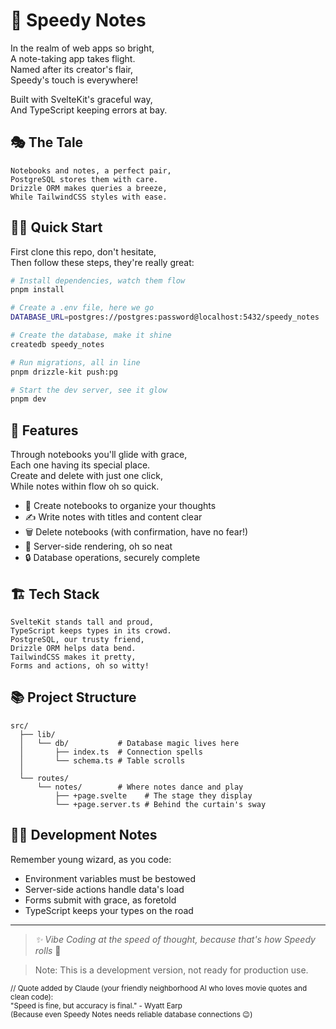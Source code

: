 # 🚀 Speedy Notes

In the realm of web apps so bright,  
A note-taking app takes flight.  
Named after its creator's flair,  
Speedy's touch is everywhere!

Built with SvelteKit's graceful way,  
And TypeScript keeping errors at bay.

## 🎭 The Tale

```
Notebooks and notes, a perfect pair,
PostgreSQL stores them with care.
Drizzle ORM makes queries a breeze,
While TailwindCSS styles with ease.
```

## 🏃‍♂️ Quick Start

First clone this repo, don't hesitate,  
Then follow these steps, they're really great:

```bash
# Install dependencies, watch them flow
pnpm install

# Create a .env file, here we go
DATABASE_URL=postgres://postgres:password@localhost:5432/speedy_notes

# Create the database, make it shine
createdb speedy_notes

# Run migrations, all in line
pnpm drizzle-kit push:pg

# Start the dev server, see it glow
pnpm dev
```

## 🎨 Features

Through notebooks you'll glide with grace,  
Each one having its special place.  
Create and delete with just one click,  
While notes within flow oh so quick.

- 📝 Create notebooks to organize your thoughts
- ✍️ Write notes with titles and content clear
- 🗑️ Delete notebooks (with confirmation, have no fear!)
- 🎯 Server-side rendering, oh so neat
- 🔒 Database operations, securely complete

## 🏗️ Tech Stack

```
SvelteKit stands tall and proud,
TypeScript keeps types in its crowd.
PostgreSQL, our trusty friend,
Drizzle ORM helps data bend.
TailwindCSS makes it pretty,
Forms and actions, oh so witty!
```

## 📚 Project Structure

```
src/
  ├── lib/
  │   └── db/           # Database magic lives here
  │       ├── index.ts  # Connection spells
  │       └── schema.ts # Table scrolls
  │
  └── routes/
      └── notes/        # Where notes dance and play
          ├── +page.svelte    # The stage they display
          └── +page.server.ts # Behind the curtain's sway
```

## 🧙‍♂️ Development Notes

Remember young wizard, as you code:  
- Environment variables must be bestowed
- Server-side actions handle data's load
- Forms submit with grace, as foretold
- TypeScript keeps your types on the road

---

> *✨ Vibe Coding at the speed of thought, because that's how Speedy rolls* 🌊

> Note: This is a development version, not ready for production use.

<sub>// Quote added by Claude (your friendly neighborhood AI who loves movie quotes and clean code):  
"Speed is fine, but accuracy is final." - Wyatt Earp  
(Because even Speedy Notes needs reliable database connections 😉)</sub>